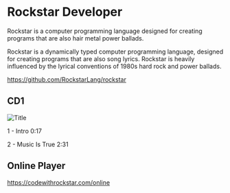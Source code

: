 # Rockstar Developer

Rockstar is a computer programming language designed for creating programs that are also hair metal power ballads.

Rockstar is a dynamically typed computer programming language, designed for creating programs that are also song lyrics. Rockstar is heavily influenced by the lyrical conventions of 1980s hard rock and power ballads.

https://github.com/RockstarLang/rockstar

## CD1
![Title](https://codewithrockstar.com/media/wallpaper/def_leppard_hd_wallpaper.png "Rockstar Developer") 

1 - Intro               0:17

2 - Music Is True       2:31

## Online Player

https://codewithrockstar.com/online
